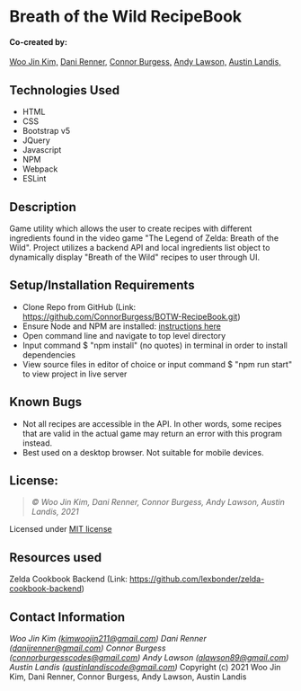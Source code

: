 # Breath of the Wild RecipeBook

#### Co-created by:
[Woo Jin Kim,](https://github.com/kimwoojin211)
[Dani Renner,](https://github.com/dani-renner)
[Connor Burgess,](https://github.com/ConnorBurgess)
[Andy Lawson,](https://github.com/andyL89)
[Austin Landis,](https://github.com/austinlandiscode)

## Technologies Used
* HTML
* CSS
* Bootstrap v5
* JQuery
* Javascript
* NPM
* Webpack
* ESLint

## Description
Game utility which allows the user to create recipes with different ingredients found in the video game "The Legend of Zelda: Breath of the Wild". Project utilizes a backend API and local ingredients list object to dynamically display "Breath of the Wild" recipes to user through UI.

## Setup/Installation Requirements

* Clone Repo from GitHub (Link: https://github.com/ConnorBurgess/BOTW-RecipeBook.git)
* Ensure Node and NPM are installed: [instructions here](https://www.npmjs.com/get-npm)
* Open command line and navigate to top level directory
* Input command $ "npm install" (no quotes) in terminal in order to install dependencies
* View source files in editor of choice or input command $ "npm run start" to view project in live server

## Known Bugs

* Not all recipes are accessible in the API. In other words, some recipes that are valid in the actual game may return an error with this program instead.
* Best used on a desktop browser. Not suitable for mobile devices.

## License:
> *&copy; Woo Jin Kim, Dani Renner, Connor Burgess, Andy Lawson, Austin Landis, 2021*

Licensed under [MIT license](https://mit-license.org/)


## Resources used
Zelda Cookbook Backend (Link: https://github.com/lexbonder/zelda-cookbook-backend)

## Contact Information

_Woo Jin Kim (kimwoojin211@gmail.com)_
_Dani Renner (danijrenner@gmail.com)_
_Connor Burgess (connorburgesscodes@gmail.com)_
_Andy Lawson (alawson89@gmail.com)_
_Austin Landis (austinlandiscode@gmail.com)_
Copyright (c) 2021 Woo Jin Kim, Dani Renner, Connor Burgess, Andy Lawson, Austin Landis
